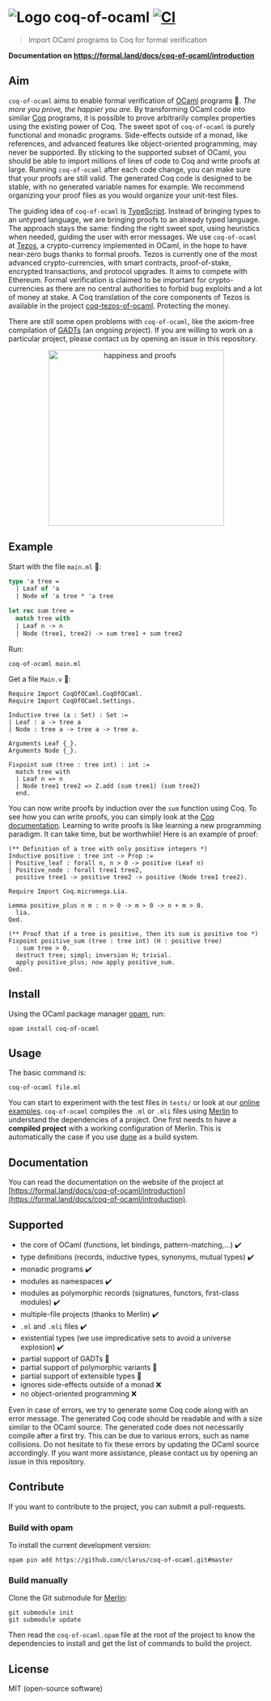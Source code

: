 # ![Logo](https://foobar-land.github.io/coq-of-ocaml/img/rooster-48.png) coq-of-ocaml [![CI](https://github.com/clarus/coq-of-ocaml/workflows/CI/badge.svg?branch=master)](https://github.com/clarus/coq-of-ocaml/actions?query=workflow%3ACI)
> Import OCaml programs to Coq for formal verification

**Documentation on https://formal.land/docs/coq-of-ocaml/introduction**

## Aim
`coq-of-ocaml` aims to enable formal verification of [OCaml](https://ocaml.org/) programs&nbsp;🦄. *The more you prove, the happier you are.* By transforming OCaml code into similar [Coq](https://coq.inria.fr/) programs, it is possible to prove arbitrarily complex properties using the existing power of Coq. The sweet spot of `coq-of-ocaml` is purely functional and monadic programs. Side-effects outside of a monad, like references, and advanced features like object-oriented programming, may never be supported. By sticking to the supported subset of OCaml, you should be able to import millions of lines of code to Coq and write proofs at large. Running `coq-of-ocaml` after each code change, you can make sure that your proofs are still valid. The generated Coq code is designed to be stable, with no generated variable names for example. We recommend organizing your proof files as you would organize your unit-test files.

The guiding idea of `coq-of-ocaml` is [TypeScript](https://www.typescriptlang.org/). Instead of bringing types to an untyped language, we are bringing proofs to an already typed language. The approach stays the same: finding the right sweet spot, using heuristics when needed, guiding the user with error messages. We use `coq-of-ocaml` at [Tezos](https://tezos.com/), a crypto-currency implemented in OCaml, in the hope to have near-zero bugs thanks to formal proofs. Tezos is currently one of the most advanced crypto-currencies, with smart contracts, proof-of-stake, encrypted transactions, and protocol upgrades. It aims to compete with Ethereum. Formal verification is claimed to be important for crypto-currencies as there are no central authorities to forbid bug exploits and a lot of money at stake. A Coq translation of the core components of Tezos is available in the project [coq-tezos-of-ocaml](https://gitlab.com/nomadic-labs/coq-tezos-of-ocaml). Protecting the money.

There are still some open problems with `coq-of-ocaml`, like the axiom-free compilation of [GADTs](https://blog.janestreet.com/why-gadts-matter-for-performance/) (an ongoing project). If you are willing to work on a particular project, please contact us by opening an issue in this repository.

<p align="center">
  <img alt="happiness and proofs" width="347" height="auto" src="https://raw.githubusercontent.com/clarus/coq-of-ocaml/master/doc/proofs_happiness.png" />
</p>

## Example
Start with the file `main.ml`&nbsp;🐫:
```ocaml
type 'a tree =
  | Leaf of 'a
  | Node of 'a tree * 'a tree

let rec sum tree =
  match tree with
  | Leaf n -> n
  | Node (tree1, tree2) -> sum tree1 + sum tree2
```
Run:
```
coq-of-ocaml main.ml
```
Get a file `Main.v`&nbsp;🦄:
```coq
Require Import CoqOfOCaml.CoqOfOCaml.
Require Import CoqOfOCaml.Settings.

Inductive tree (a : Set) : Set :=
| Leaf : a -> tree a
| Node : tree a -> tree a -> tree a.

Arguments Leaf {_}.
Arguments Node {_}.

Fixpoint sum (tree : tree int) : int :=
  match tree with
  | Leaf n => n
  | Node tree1 tree2 => Z.add (sum tree1) (sum tree2)
  end.
```
You can now write proofs by induction over the `sum` function using Coq. To see how you can write proofs, you can simply look at the [Coq documentation](https://coq.inria.fr/documentation). Learning to write proofs is like learning a new programming paradigm. It can take time, but be worthwhile! Here is an example of proof:
```coq
(** Definition of a tree with only positive integers *)
Inductive positive : tree int -> Prop :=
| Positive_leaf : forall n, n > 0 -> positive (Leaf n)
| Positive_node : forall tree1 tree2,
  positive tree1 -> positive tree2 -> positive (Node tree1 tree2).

Require Import Coq.micromega.Lia.

Lemma positive_plus n m : n > 0 -> m > 0 -> n + m > 0.
  lia.
Qed.

(** Proof that if a tree is positive, then its sum is positive too *)
Fixpoint positive_sum (tree : tree int) (H : positive tree)
  : sum tree > 0.
  destruct tree; simpl; inversion H; trivial.
  apply positive_plus; now apply positive_sum.
Qed.
```

## Install
Using the OCaml package manager [opam](https://opam.ocaml.org/), run:
```
opam install coq-of-ocaml
```

## Usage
The basic command is:
```
coq-of-ocaml file.ml
```
You can start to experiment with the test files in `tests/` or look at our [online examples](https://foobar-land.github.io/coq-of-ocaml/examples/). `coq-of-ocaml` compiles the `.ml` or `.mli` files using [Merlin](https://github.com/ocaml/merlin) to understand the dependencies of a project. One first needs to have a **compiled project** with a working configuration of Merlin. This is automatically the case if you use [dune](https://dune.build/) as a build system.

## Documentation
You can read the documentation on the website of the project at [https://formal.land/docs/coq-of-ocaml/introduction](https://formal.land/docs/coq-of-ocaml/introduction).

## Supported
* the core of OCaml (functions, let bindings, pattern-matching,...) ✔️
* type definitions (records, inductive types, synonyms, mutual types) ✔️
* monadic programs ✔️
* modules as namespaces ✔️
* modules as polymorphic records (signatures, functors, first-class modules) ✔️
* multiple-file projects (thanks to Merlin) ✔️
* `.ml` and `.mli` files ✔️
* existential types (we use impredicative sets to avoid a universe explosion) ✔️
* partial support of GADTs 🌊
* partial support of polymorphic variants 🌊
* partial support of extensible types 🌊
* ignores side-effects outside of a monad ❌
* no object-oriented programming ❌

Even in case of errors, we try to generate some Coq code along with an error message. The generated Coq code should be readable and with a size similar to the OCaml source. The generated code does not necessarily compile after a first try. This can be due to various errors, such as name collisions. Do not hesitate to fix these errors by updating the OCaml source accordingly. If you want more assistance, please contact us by opening an issue in this repository.

## Contribute
If you want to contribute to the project, you can submit a pull-requests.

### Build with opam
To install the current development version:
```
opam pin add https://github.com/clarus/coq-of-ocaml.git#master
```

### Build manually
Clone the Git submodule for [Merlin](https://github.com/ocaml/merlin):
```
git submodule init
git submodule update
```
Then read the `coq-of-ocaml.opam` file at the root of the project to know the dependencies to install and get the list of commands to build the project.

## License
MIT (open-source software)
